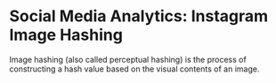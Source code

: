 # Social Media Analytics: Instagram Image Hashing
 Image hashing (also called perceptual hashing) is the process of constructing a hash value based on the visual contents of an image. 
